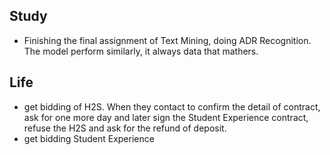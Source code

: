 ## Study
- Finishing the final assignment of Text Mining, doing ADR Recognition. The model perform similarly, it always data that mathers. 

## Life
- get bidding of H2S. When they contact to confirm the detail of contract, ask for one more day and later sign the Student Experience contract, refuse the H2S and ask for the refund of deposit. 
- get bidding Student Experience
